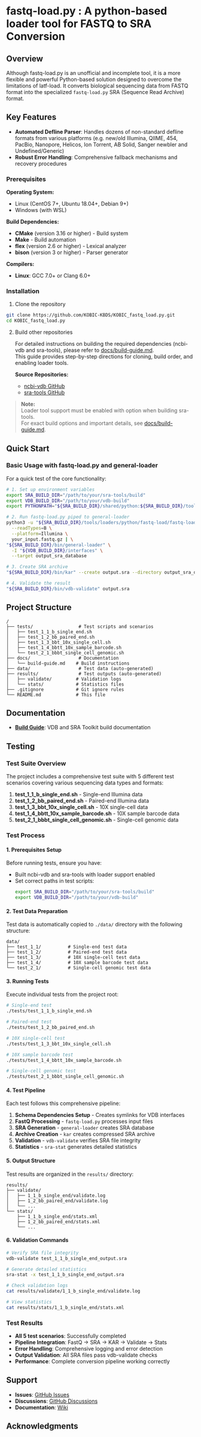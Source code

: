 # fastq-load.py : A python-based loader tool for FASTQ to SRA Conversion

## Overview

Although fastq-load.py is an unofficial and incomplete tool, it is a more flexible and powerful Python-based solution designed to overcome the limitations of latf-load. It converts biological sequencing data from FASTQ format into the specialized `fastq-load.py` SRA (Sequence Read Archive) format. 

## Key Features

- **Automated Defline Parser**: Handles dozens of non-standard defline formats from various platforms
(e.g. new/old Illumina, QIIME, 454, PacBio, Nanopore, Helicos, Ion Torrent, AB Solid, Sanger newbler and Undefined/Generic)
- **Robust Error Handling**: Comprehensive fallback mechanisms and recovery procedures

### Prerequisites

**Operating System:**
- Linux (CentOS 7+, Ubuntu 18.04+, Debian 9+)
- Windows (with WSL)

**Build Dependencies:**
- **CMake** (version 3.16 or higher) - Build system
- **Make** - Build automation
- **flex** (version 2.6 or higher) - Lexical analyzer
- **bison** (version 3 or higher) - Parser generator

**Compilers:**
- **Linux**: GCC 7.0+ or Clang 6.0+


### Installation

1. Clone the repository 
```bash
git clone https://github.com/KOBIC-KBDS/KOBIC_fastq_load.py.git
cd KOBIC_fastq_load.py
```

2. Build other repositories

    For detailed instructions on building the required dependencies (ncbi-vdb and sra-tools), please refer to [docs/build-guide.md](docs/build-guide.md).  
    This guide provides step-by-step directions for cloning, build order, and enabling loader tools.

    **Source Repositories:**
    - [ncbi-vdb GitHub](https://github.com/ncbi/ncbi-vdb)
    - [sra-tools GitHub](https://github.com/ncbi/sra-tools)

> **Note:**  
> Loader tool support must be enabled with option when building sra-tools.  
> For exact build options and important details, see [docs/build-guide.md](docs/build-guide.md).


## Quick Start

### Basic Usage with fastq-load.py and general-loader

For a quick test of the core functionality:

```bash
# 1. Set up environment variables
export SRA_BUILD_DIR="/path/to/your/sra-tools/build"
export VDB_BUILD_DIR="/path/to/your/vdb-build"
export PYTHONPATH="${SRA_BUILD_DIR}/shared/python:${SRA_BUILD_DIR}/tools/loaders/python/fastq-load:$PYTHONPATH"

# 2. Run fastq-load.py piped to general-loader
python3 -u "${SRA_BUILD_DIR}/tools/loaders/python/fastq-load/fastq-load.py" \
  --readTypes=B \
  --platform=Illumina \
  your_input.fastq.gz | \
"${SRA_BUILD_DIR}/bin/general-loader" \
  -I "${VDB_BUILD_DIR}/interfaces" \
  --target output_sra_database

# 3. Create SRA archive
"${SRA_BUILD_DIR}/bin/kar" --create output.sra --directory output_sra_database --md5

# 4. Validate the result
"${SRA_BUILD_DIR}/bin/vdb-validate" output.sra
```


## Project Structure

```
/
├── tests/                 # Test scripts and scenarios
│   ├── test_1_1_b_single_end.sh
│   ├── test_1_2_bb_paired_end.sh
│   ├── test_1_3_bbt_10x_single_cell.sh
│   ├── test_1_4_bbtt_10x_sample_barcode.sh
│   └── test_2_1_bbbt_single_cell_genomic.sh
├── docs/                  # Documentation
│   └── build-guide.md    # Build instructions
├── data/                  # Test data (auto-generated)
├── results/               # Test outputs (auto-generated)
│   ├── validate/         # Validation logs
│   └── stats/            # Statistics files
├── .gitignore            # Git ignore rules
└── README.md             # This file
```

## Documentation

- **[Build Guide](docs/build-guide.md)**: VDB and SRA Toolkit build documentation 



## Testing

### Test Suite Overview

The project includes a comprehensive test suite with 5 different test scenarios covering various sequencing data types and formats:

1. **test_1_1_b_single_end.sh** - Single-end Illumina data
2. **test_1_2_bb_paired_end.sh** - Paired-end Illumina data  
3. **test_1_3_bbt_10x_single_cell.sh** - 10X single-cell data
4. **test_1_4_bbtt_10x_sample_barcode.sh** - 10X sample barcode data
5. **test_2_1_bbbt_single_cell_genomic.sh** - Single-cell genomic data

### Test Process

#### 1. Prerequisites Setup

Before running tests, ensure you have:

- Built ncbi-vdb and sra-tools with loader support enabled
- Set correct paths in test scripts:
  ```bash
  export SRA_BUILD_DIR="/path/to/your/sra-tools/build"
  export VDB_BUILD_DIR="/path/to/your/vdb-build"
  ```

#### 2. Test Data Preparation

Test data is automatically copied to `./data/` directory with the following structure:
```
data/
├── test_1_1/          # Single-end test data
├── test_1_2/          # Paired-end test data  
├── test_1_3/          # 10X single-cell test data
├── test_1_4/          # 10X sample barcode test data
└── test_2_1/          # Single-cell genomic test data
```

#### 3. Running Tests

Execute individual tests from the project root:

```bash
# Single-end test
./tests/test_1_1_b_single_end.sh

# Paired-end test  
./tests/test_1_2_bb_paired_end.sh

# 10X single-cell test
./tests/test_1_3_bbt_10x_single_cell.sh

# 10X sample barcode test
./tests/test_1_4_bbtt_10x_sample_barcode.sh

# Single-cell genomic test
./tests/test_2_1_bbbt_single_cell_genomic.sh
```

#### 4. Test Pipeline

Each test follows this comprehensive pipeline:

1. **Schema Dependencies Setup** - Creates symlinks for VDB interfaces
2. **FastQ Processing** - `fastq-load.py` processes input files
3. **SRA Generation** - `general-loader` creates SRA database
4. **Archive Creation** - `kar` creates compressed SRA archive
5. **Validation** - `vdb-validate` verifies SRA file integrity
6. **Statistics** - `sra-stat` generates detailed statistics

#### 5. Output Structure

Test results are organized in the `results/` directory:

```
results/
├── validate/
│   ├── 1_1_b_single_end/validate.log
│   ├── 1_2_bb_paired_end/validate.log
│   └── ...
└── stats/
    ├── 1_1_b_single_end/stats.xml
    ├── 1_2_bb_paired_end/stats.xml
    └── ...
```

#### 6. Validation Commands

```bash
# Verify SRA file integrity
vdb-validate test_1_1_b_single_end_output.sra

# Generate detailed statistics
sra-stat -x test_1_1_b_single_end_output.sra

# Check validation logs
cat results/validate/1_1_b_single_end/validate.log

# View statistics
cat results/stats/1_1_b_single_end/stats.xml
```

### Test Results

- **All 5 test scenarios**: Successfully completed
- **Pipeline Integration**: FastQ → SRA → KAR → Validate → Stats
- **Error Handling**: Comprehensive logging and error detection
- **Output Validation**: All SRA files pass vdb-validate checks
- **Performance**: Complete conversion pipeline working correctly

## Support

- **Issues**: [GitHub Issues](https://github.com/kobic//issues)
- **Discussions**: [GitHub Discussions](https://github.com/kobic//discussions)
- **Documentation**: [Wiki](https://github.com/kobic//wiki)

## Acknowledgments

